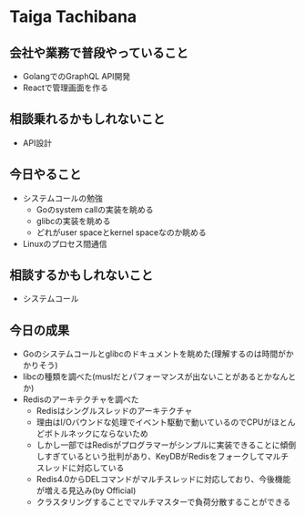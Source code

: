 # Taiga Tachibana

## 会社や業務で普段やっていること

- GolangでのGraphQL API開発
- Reactで管理画面を作る

## 相談乗れるかもしれないこと

- API設計

## 今日やること

- システムコールの勉強
  - Goのsystem callの実装を眺める
  - glibcの実装を眺める
  - どれがuser spaceとkernel spaceなのか眺める
- Linuxのプロセス間通信

## 相談するかもしれないこと

- システムコール

## 今日の成果

- Goのシステムコールとglibcのドキュメントを眺めた(理解するのは時間がかかりそう)
- libcの種類を調べた(muslだとパフォーマンスが出ないことがあるとかなんとか)
- Redisのアーキテクチャを調べた
  - Redisはシングルスレッドのアーキテクチャ
  - 理由はI/Oバウンドな処理でイベント駆動で動いているのでCPUがほとんどボトルネックにならないため
  - しかし一部ではRedisがプログラマーがシンプルに実装できることに傾倒しすぎているという批判があり、KeyDBがRedisをフォークしてマルチスレッドに対応している
  - Redis4.0からDELコマンドがマルチスレッドに対応しており、今後機能が増える見込み(by Official)
  - クラスタリングすることでマルチマスターで負荷分散することができる
